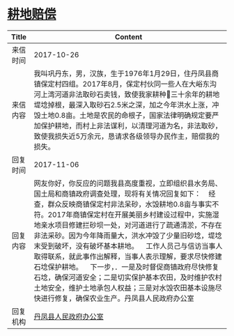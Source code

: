 # [耕地赔偿](http://www.shangluo.gov.cn/zmhd/ldxxxx.jsp?urltype=leadermail.LeaderMailContentUrl&wbtreeid=1112&leadermailid=4398)

| Title |                                                                                                                                                                  Content                                                                                                                                                                   |
|:-----:|--------------------------------------------------------------------------------------------------------------------------------------------------------------------------------------------------------------------------------------------------------------------------------------------------------------------------------------------|
| 来信时间  | 2017-10-26                                                                                                                                                                                                                                                                                                                                 |
| 来信内容  | 我叫巩丹东，男，汉族，生于1976年1月29日，住丹凤县商镇保定村四组。2017年8月，保定村伙同一些人在大峪东沟河上湾河道非法取砂石卖钱，致使我家耕种三十余年的耕地堤埝掉根，最深入取砂石2.5米之深，加之今年洪水上涨，冲毁土地0.8亩。土地是农民的命根子，国家法律明确规定要严加保护耕地，而村上非法谋利，以清理河道为名，非法取砂，致使我损失近5万余元，恳请求各级领导办民作主，赔偿我的损失。                                                                                                                                      |
| 回复时间  | 2017-11-06                                                                                                                                                                                                                                                                                                                                 |
| 回复内容  | 网友你好，你反应的问题我县高度重视，立即组织县水务局、国土局和商镇政府调查处理，现将有关情况回复如下：    经查，群众反映商镇保定村非法呆砂，水毁耕地0.8亩与事实不符。2017年商镇保定村在开展美丽乡村建设过程中，实施湿地亲水项目修建拦砂坝一处，对河道进行了疏通清淤，不存在非法采砂。因为今年降雨量大，洪水冲毁了少量旧砂埝，堤埝末受到破坏，没有破坏基本耕地。    工作人员己与信访当事人取得联系，就此事作出解释，当事人表示理解，要求尽快修建石埝保护耕地。    下一步，．一是及时督促商镇政府尽快修复石埝，确保河道安全；二是切实保护基本农田，及时维护农村土地安全，维护土地承包人权益；三是对水毁农田基本设施尽快进行修复，确保农业生产。丹凤县人民政府办公室 |
| 回复机构  | [丹凤县人民政府办公室](../../category/agencies/丹凤县人民政府办公室.md)                                                                                                                                                                                                                                                                                        |
